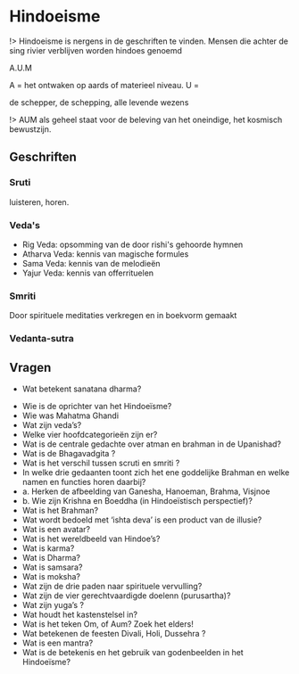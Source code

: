 # Hindoeisme

!> Hindoeisme is nergens in de geschriften te vinden. Mensen die achter de sing rivier verblijven worden hindoes genoemd

A.U.M

A = het ontwaken op aards of materieel niveau.
U =

de schepper, de schepping, alle levende wezens

!> AUM als geheel staat voor de beleving van het oneindige, het kosmisch bewustzijn.

## Geschriften

### Sruti

luisteren, horen.

### Veda's

- Rig Veda: opsomming van de door rishi's gehoorde hymnen
- Atharva Veda: kennis van magische formules
- Sama Veda: kennis van de melodieën
- Yajur Veda: kennis van offerrituelen

### Smriti

Door spirituele meditaties verkregen en in boekvorm gemaakt

### Vedanta-sutra

## Vragen

- Wat betekent sanatana dharma?

* Wie is de oprichter van het Hindoeïsme?
* Wie was Mahatma Ghandi
* Wat zijn veda’s?
* Welke vier hoofdcategorieën zijn er?
* Wat is de centrale gedachte over atman en brahman in de Upanishad?
* Wat is de Bhagavadgita ?
* Wat is het verschil tussen scruti en smriti ?
* In welke drie gedaanten toont zich het ene goddelijke Brahman en welke namen en functies horen daarbij?
* a. Herken de afbeelding van Ganesha, Hanoeman, Brahma, Visjnoe
* b. Wie zijn Krishna en Boeddha (in Hindoeïstisch perspectief)?
* Wat is het Brahman?
* Wat wordt bedoeld met ‘ishta deva’ is een product van de illusie?
* Wat is een avatar?
* Wat is het wereldbeeld van Hindoe’s?
* Wat is karma?
* Wat is Dharma?
* Wat is samsara?
* Wat is moksha?
* Wat zijn de drie paden naar spirituele vervulling?
* Wat zijn de vier gerechtvaardigde doelenn (purusartha)?
* Wat zijn yuga’s ?
* Wat houdt het kastenstelsel in?
* Wat is het teken Om, of Aum? Zoek het elders!
* Wat betekenen de feesten Divali, Holi, Dussehra ?
* Wat is een mantra?
* Wat is de betekenis en het gebruik van godenbeelden in het Hindoeïsme?
